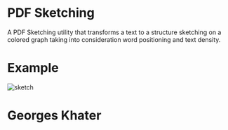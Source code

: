 # PDF Sketching
A PDF Sketching utility that transforms a text to a structure sketching on a colored graph taking into consideration word positioning and text density.

# Example

![sketch](https://user-images.githubusercontent.com/36270619/35982210-821953a8-0cef-11e8-810f-80fa7b6c8d89.PNG)

# Georges Khater

